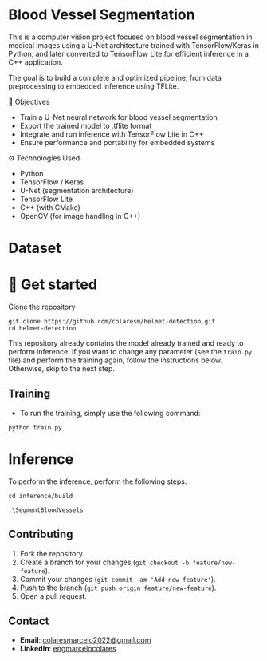 # Blood Vessel Segmentation
This is a computer vision project focused on blood vessel segmentation in medical images using a U-Net architecture trained with TensorFlow/Keras in Python, and later converted to TensorFlow Lite for efficient inference in a C++ application.

The goal is to build a complete and optimized pipeline, from data preprocessing to embedded inference using TFLite.

📌 Objectives
- Train a U-Net neural network for blood vessel segmentation
- Export the trained model to .tflite format
- Integrate and run inference with TensorFlow Lite in C++
- Ensure performance and portability for embedded systems

⚙️ Technologies Used
- Python 
- TensorFlow / Keras
- U-Net (segmentation architecture)
-  TensorFlow Lite
- C++ (with CMake)
- OpenCV (for image handling in C++)

# Dataset



#  🚀 Get started
Clone the repository
```
git clone https://github.com/colaresm/helmet-detection.git
cd helmet-detection
```

This repository already contains the model already trained and ready to perform inference. If you want to change any parameter (see the ``train.py`` file) and perform the training again, follow the instructions below. Otherwise, skip to the next step.
## Training  
- To run the training, simply use the following command:
```
python train.py
```

# Inference
To perform the inference, perform the following steps:
```
cd inference/build

.\SegmentBloodVessels
```


## Contributing

1. Fork the repository.
2. Create a branch for your changes (`git checkout -b feature/new-feature`).
3. Commit your changes (`git commit -am 'Add new feature'`).
4. Push to the branch (`git push origin feature/new-feature`).
5. Open a pull request.

## Contact

- **Email**: colaresmarcelo2022@gmail.com
- **LinkedIn**: [engmarcelocolares](https://www.linkedin.com/in/engmarcelocolares/)
